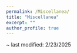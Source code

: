 ```yaml
---
permalink: /Miscellanea/
title: "Miscellanea"
excerpt: ""
author_profile: true
---
```


~ last modified: 2/23/2025
